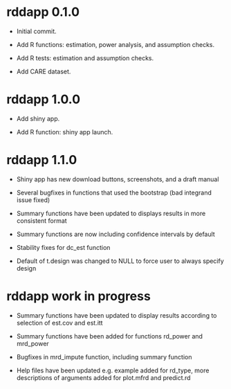 # rddapp 0.1.0

- Initial commit.

- Add R functions: estimation, power analysis, and assumption checks.

- Add R tests: estimation and assumption checks.

- Add CARE dataset.

# rddapp 1.0.0

- Add shiny app.

- Add R function: shiny app launch.

# rddapp 1.1.0

- Shiny app has new download buttons, screenshots, and a draft manual

- Several bugfixes in functions that used the bootstrap (bad integrand issue fixed)

- Summary functions have been updated to displays results in more consistent format

- Summary functions are now including confidence intervals by default

- Stability fixes for dc_est function

- Default of t.design was changed to NULL to force user to always specify design

# rddapp work in progress

- Summary functions have been updated to display results according to selection of est.cov and est.itt

- Summary functions have been added for functions rd_power and mrd_power

- Bugfixes in mrd_impute function, including summary function

- Help files have been updated e.g. example added for rd_type, more descriptions of arguments added for plot.mfrd and predict.rd
